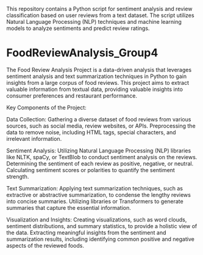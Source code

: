 This repository contains a Python script for sentiment analysis and review classification based on user reviews from a text dataset. The script utilizes Natural Language Processing (NLP) techniques and machine learning models to analyze sentiments and predict review ratings.

# FoodReviewAnalysis_Group4

The Food Review Analysis Project is a data-driven analysis that leverages sentiment analysis and text summarization techniques in Python to gain insights from a large corpus of food reviews.
This project aims to extract valuable information from textual data, providing valuable insights into consumer preferences and restaurant performance.

Key Components of the Project:

Data Collection:
Gathering a diverse dataset of food reviews from various sources, such as social media, review websites, or APIs.
Preprocessing the data to remove noise, including HTML tags, special characters, and irrelevant information.

Sentiment Analysis:
Utilizing Natural Language Processing (NLP) libraries like NLTK, spaCy, or TextBlob to conduct sentiment analysis on the reviews.
Determining the sentiment of each review as positive, negative, or neutral.
Calculating sentiment scores or polarities to quantify the sentiment strength.

Text Summarization:
Applying text summarization techniques, such as extractive or abstractive summarization, to condense the lengthy reviews into concise summaries.
Utilizing libraries or Transformers to generate summaries that capture the essential information.

Visualization and Insights:
Creating visualizations, such as word clouds, sentiment distributions, and summary statistics, to provide a holistic view of the data.
Extracting meaningful insights from the sentiment and summarization results, including identifying common positive and negative aspects of the reviewed foods.

